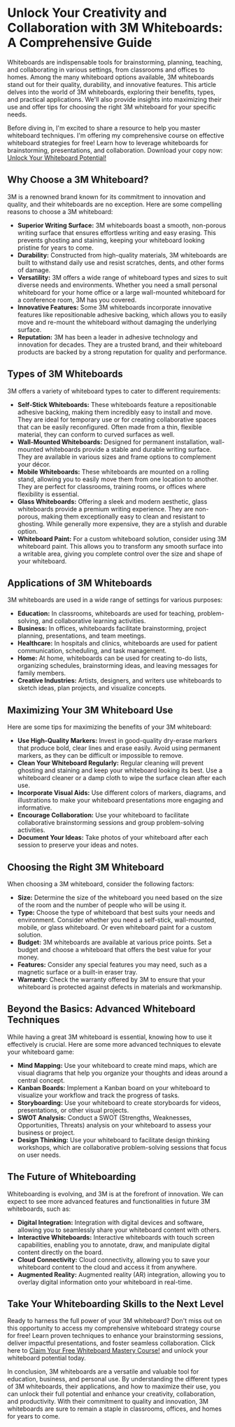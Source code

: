 # Unlock Your Creativity and Collaboration with 3M Whiteboards: A Comprehensive Guide

Whiteboards are indispensable tools for brainstorming, planning, teaching, and collaborating in various settings, from classrooms and offices to homes. Among the many whiteboard options available, 3M whiteboards stand out for their quality, durability, and innovative features. This article delves into the world of 3M whiteboards, exploring their benefits, types, and practical applications. We'll also provide insights into maximizing their use and offer tips for choosing the right 3M whiteboard for your specific needs.

Before diving in, I'm excited to share a resource to help you master whiteboard techniques. I'm offering my comprehensive course on effective whiteboard strategies for free! Learn how to leverage whiteboards for brainstorming, presentations, and collaboration. Download your copy now: [Unlock Your Whiteboard Potential!](https://udemywork.com/3m-whiteboard)

## Why Choose a 3M Whiteboard?

3M is a renowned brand known for its commitment to innovation and quality, and their whiteboards are no exception. Here are some compelling reasons to choose a 3M whiteboard:

*   **Superior Writing Surface:** 3M whiteboards boast a smooth, non-porous writing surface that ensures effortless writing and easy erasing. This prevents ghosting and staining, keeping your whiteboard looking pristine for years to come.
*   **Durability:** Constructed from high-quality materials, 3M whiteboards are built to withstand daily use and resist scratches, dents, and other forms of damage.
*   **Versatility:** 3M offers a wide range of whiteboard types and sizes to suit diverse needs and environments. Whether you need a small personal whiteboard for your home office or a large wall-mounted whiteboard for a conference room, 3M has you covered.
*   **Innovative Features:** Some 3M whiteboards incorporate innovative features like repositionable adhesive backing, which allows you to easily move and re-mount the whiteboard without damaging the underlying surface.
*   **Reputation:** 3M has been a leader in adhesive technology and innovation for decades. They are a trusted brand, and their whiteboard products are backed by a strong reputation for quality and performance.

## Types of 3M Whiteboards

3M offers a variety of whiteboard types to cater to different requirements:

*   **Self-Stick Whiteboards:** These whiteboards feature a repositionable adhesive backing, making them incredibly easy to install and move. They are ideal for temporary use or for creating collaborative spaces that can be easily reconfigured. Often made from a thin, flexible material, they can conform to curved surfaces as well.
*   **Wall-Mounted Whiteboards:** Designed for permanent installation, wall-mounted whiteboards provide a stable and durable writing surface. They are available in various sizes and frame options to complement your décor.
*   **Mobile Whiteboards:** These whiteboards are mounted on a rolling stand, allowing you to easily move them from one location to another. They are perfect for classrooms, training rooms, or offices where flexibility is essential.
*   **Glass Whiteboards:** Offering a sleek and modern aesthetic, glass whiteboards provide a premium writing experience. They are non-porous, making them exceptionally easy to clean and resistant to ghosting. While generally more expensive, they are a stylish and durable option.
*   **Whiteboard Paint:** For a custom whiteboard solution, consider using 3M whiteboard paint. This allows you to transform any smooth surface into a writable area, giving you complete control over the size and shape of your whiteboard.

## Applications of 3M Whiteboards

3M whiteboards are used in a wide range of settings for various purposes:

*   **Education:** In classrooms, whiteboards are used for teaching, problem-solving, and collaborative learning activities.
*   **Business:** In offices, whiteboards facilitate brainstorming, project planning, presentations, and team meetings.
*   **Healthcare:** In hospitals and clinics, whiteboards are used for patient communication, scheduling, and task management.
*   **Home:** At home, whiteboards can be used for creating to-do lists, organizing schedules, brainstorming ideas, and leaving messages for family members.
*   **Creative Industries:** Artists, designers, and writers use whiteboards to sketch ideas, plan projects, and visualize concepts.

## Maximizing Your 3M Whiteboard Use

Here are some tips for maximizing the benefits of your 3M whiteboard:

*   **Use High-Quality Markers:** Invest in good-quality dry-erase markers that produce bold, clear lines and erase easily. Avoid using permanent markers, as they can be difficult or impossible to remove.
*   **Clean Your Whiteboard Regularly:** Regular cleaning will prevent ghosting and staining and keep your whiteboard looking its best. Use a whiteboard cleaner or a damp cloth to wipe the surface clean after each use.
*   **Incorporate Visual Aids:** Use different colors of markers, diagrams, and illustrations to make your whiteboard presentations more engaging and informative.
*   **Encourage Collaboration:** Use your whiteboard to facilitate collaborative brainstorming sessions and group problem-solving activities.
*   **Document Your Ideas:** Take photos of your whiteboard after each session to preserve your ideas and notes.

## Choosing the Right 3M Whiteboard

When choosing a 3M whiteboard, consider the following factors:

*   **Size:** Determine the size of the whiteboard you need based on the size of the room and the number of people who will be using it.
*   **Type:** Choose the type of whiteboard that best suits your needs and environment. Consider whether you need a self-stick, wall-mounted, mobile, or glass whiteboard. Or even whiteboard paint for a custom solution.
*   **Budget:** 3M whiteboards are available at various price points. Set a budget and choose a whiteboard that offers the best value for your money.
*   **Features:** Consider any special features you may need, such as a magnetic surface or a built-in eraser tray.
*   **Warranty:** Check the warranty offered by 3M to ensure that your whiteboard is protected against defects in materials and workmanship.

## Beyond the Basics: Advanced Whiteboard Techniques

While having a great 3M whiteboard is essential, knowing how to use it effectively is crucial. Here are some more advanced techniques to elevate your whiteboard game:

*   **Mind Mapping:** Use your whiteboard to create mind maps, which are visual diagrams that help you organize your thoughts and ideas around a central concept.
*   **Kanban Boards:** Implement a Kanban board on your whiteboard to visualize your workflow and track the progress of tasks.
*   **Storyboarding:** Use your whiteboard to create storyboards for videos, presentations, or other visual projects.
*   **SWOT Analysis:** Conduct a SWOT (Strengths, Weaknesses, Opportunities, Threats) analysis on your whiteboard to assess your business or project.
*   **Design Thinking:** Use your whiteboard to facilitate design thinking workshops, which are collaborative problem-solving sessions that focus on user needs.

## The Future of Whiteboarding

Whiteboarding is evolving, and 3M is at the forefront of innovation. We can expect to see more advanced features and functionalities in future 3M whiteboards, such as:

*   **Digital Integration:** Integration with digital devices and software, allowing you to seamlessly share your whiteboard content with others.
*   **Interactive Whiteboards:** Interactive whiteboards with touch screen capabilities, enabling you to annotate, draw, and manipulate digital content directly on the board.
*   **Cloud Connectivity:** Cloud connectivity, allowing you to save your whiteboard content to the cloud and access it from anywhere.
*   **Augmented Reality:** Augmented reality (AR) integration, allowing you to overlay digital information onto your whiteboard in real-time.

## Take Your Whiteboarding Skills to the Next Level

Ready to harness the full power of your 3M whiteboard? Don't miss out on this opportunity to access my comprehensive whiteboard strategy course for free! Learn proven techniques to enhance your brainstorming sessions, deliver impactful presentations, and foster seamless collaboration. Click here to [Claim Your Free Whiteboard Mastery Course!](https://udemywork.com/3m-whiteboard) and unlock your whiteboard potential today.

In conclusion, 3M whiteboards are a versatile and valuable tool for education, business, and personal use. By understanding the different types of 3M whiteboards, their applications, and how to maximize their use, you can unlock their full potential and enhance your creativity, collaboration, and productivity. With their commitment to quality and innovation, 3M whiteboards are sure to remain a staple in classrooms, offices, and homes for years to come.
